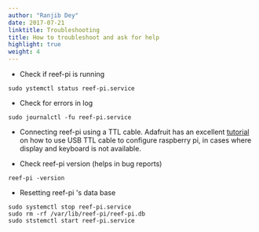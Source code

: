 ```yaml
---
author: "Ranjib Dey"
date: 2017-07-21
linktitle: Troubleshooting
title: How to troubleshoot and ask for help
highlight: true
weight: 4
---
```


- Check if reef-pi is running

```
sudo ystemctl status reef-pi.service
```

- Check for errors in log

```
sudo journalctl -fu reef-pi.service
```

- Connecting reef-pi using a TTL cable. Adafruit has an excellent [tutorial](https://learn.adafruit.com/adafruits-raspberry-pi-lesson-5-using-a-console-cable?view=all) on how to use USB TTL cable to configure raspberry pi, in cases where display and keyboard is not available.


- Check reef-pi version (helps in bug reports)

```
reef-pi -version
```

- Resetting reef-pi 's data base

```
sudo systemctl stop reef-pi.service
sudo rm -rf /var/lib/reef-pi/reef-pi.db
sudo ststemctl start reef-pi.service
```


